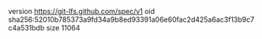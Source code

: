 version https://git-lfs.github.com/spec/v1
oid sha256:52010b785373a9fd34a9b8ed93391a06e60fac2d425a6ac3f13b9c7c4a531bdb
size 11064
